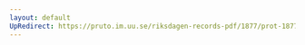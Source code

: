```yaml
---
layout: default
UpRedirect: https://pruto.im.uu.se/riksdagen-records-pdf/1877/prot-1877--ak--015/prot-1877--ak--015_016.pdf
---
```

